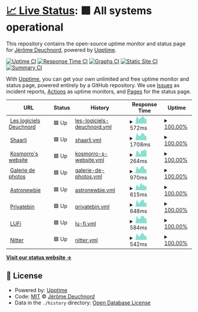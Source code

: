 # [📈 Live Status](https://status.deuchnord.fr): <!--live status--> **🟩 All systems operational**

This repository contains the open-source uptime monitor and status page for [Jérôme Deuchnord](https://deuchnord.fr), powered by [Upptime](https://github.com/upptime/upptime).

[![Uptime CI](https://github.com/Deuchnord/uptime/workflows/Uptime%20CI/badge.svg)](https://github.com/Deuchnord/uptime/actions?query=workflow%3A%22Uptime+CI%22)
[![Response Time CI](https://github.com/Deuchnord/uptime/workflows/Response%20Time%20CI/badge.svg)](https://github.com/Deuchnord/uptime/actions?query=workflow%3A%22Response+Time+CI%22)
[![Graphs CI](https://github.com/Deuchnord/uptime/workflows/Graphs%20CI/badge.svg)](https://github.com/Deuchnord/uptime/actions?query=workflow%3A%22Graphs+CI%22)
[![Static Site CI](https://github.com/Deuchnord/uptime/workflows/Static%20Site%20CI/badge.svg)](https://github.com/Deuchnord/uptime/actions?query=workflow%3A%22Static+Site+CI%22)
[![Summary CI](https://github.com/Deuchnord/uptime/workflows/Summary%20CI/badge.svg)](https://github.com/Deuchnord/uptime/actions?query=workflow%3A%22Summary+CI%22)

With [Upptime](https://upptime.js.org), you can get your own unlimited and free uptime monitor and status page, powered entirely by a GitHub repository. We use [Issues](https://github.com/Deuchnord/uptime/issues) as incident reports, [Actions](https://github.com/Deuchnord/uptime/actions) as uptime monitors, and [Pages](https://status.deuchnord.fr) for the status page.

<!--start: status pages-->
<!-- This summary is generated by Upptime (https://github.com/upptime/upptime) -->
<!-- Do not edit this manually, your changes will be overwritten -->
<!-- prettier-ignore -->
| URL | Status | History | Response Time | Uptime |
| --- | ------ | ------- | ------------- | ------ |
| <img alt="" src="https://favicons.githubusercontent.com/deuchnord.fr" height="13"> [Les logiciels Deuchnord](https://deuchnord.fr) | 🟩 Up | [les-logiciels-deuchnord.yml](https://github.com/Deuchnord/uptime/commits/HEAD/history/les-logiciels-deuchnord.yml) | <details><summary><img alt="Response time graph" src="./graphs/les-logiciels-deuchnord/response-time-week.png" height="20"> 572ms</summary><br><a href="https://status.deuchnord.fr/history/les-logiciels-deuchnord"><img alt="Response time 984" src="https://img.shields.io/endpoint?url=https%3A%2F%2Fraw.githubusercontent.com%2FDeuchnord%2Fuptime%2FHEAD%2Fapi%2Fles-logiciels-deuchnord%2Fresponse-time.json"></a><br><a href="https://status.deuchnord.fr/history/les-logiciels-deuchnord"><img alt="24-hour response time 489" src="https://img.shields.io/endpoint?url=https%3A%2F%2Fraw.githubusercontent.com%2FDeuchnord%2Fuptime%2FHEAD%2Fapi%2Fles-logiciels-deuchnord%2Fresponse-time-day.json"></a><br><a href="https://status.deuchnord.fr/history/les-logiciels-deuchnord"><img alt="7-day response time 572" src="https://img.shields.io/endpoint?url=https%3A%2F%2Fraw.githubusercontent.com%2FDeuchnord%2Fuptime%2FHEAD%2Fapi%2Fles-logiciels-deuchnord%2Fresponse-time-week.json"></a><br><a href="https://status.deuchnord.fr/history/les-logiciels-deuchnord"><img alt="30-day response time 559" src="https://img.shields.io/endpoint?url=https%3A%2F%2Fraw.githubusercontent.com%2FDeuchnord%2Fuptime%2FHEAD%2Fapi%2Fles-logiciels-deuchnord%2Fresponse-time-month.json"></a><br><a href="https://status.deuchnord.fr/history/les-logiciels-deuchnord"><img alt="1-year response time 984" src="https://img.shields.io/endpoint?url=https%3A%2F%2Fraw.githubusercontent.com%2FDeuchnord%2Fuptime%2FHEAD%2Fapi%2Fles-logiciels-deuchnord%2Fresponse-time-year.json"></a></details> | <details><summary><a href="https://status.deuchnord.fr/history/les-logiciels-deuchnord">100.00%</a></summary><a href="https://status.deuchnord.fr/history/les-logiciels-deuchnord"><img alt="All-time uptime 99.96%" src="https://img.shields.io/endpoint?url=https%3A%2F%2Fraw.githubusercontent.com%2FDeuchnord%2Fuptime%2FHEAD%2Fapi%2Fles-logiciels-deuchnord%2Fuptime.json"></a><br><a href="https://status.deuchnord.fr/history/les-logiciels-deuchnord"><img alt="24-hour uptime 100.00%" src="https://img.shields.io/endpoint?url=https%3A%2F%2Fraw.githubusercontent.com%2FDeuchnord%2Fuptime%2FHEAD%2Fapi%2Fles-logiciels-deuchnord%2Fuptime-day.json"></a><br><a href="https://status.deuchnord.fr/history/les-logiciels-deuchnord"><img alt="7-day uptime 100.00%" src="https://img.shields.io/endpoint?url=https%3A%2F%2Fraw.githubusercontent.com%2FDeuchnord%2Fuptime%2FHEAD%2Fapi%2Fles-logiciels-deuchnord%2Fuptime-week.json"></a><br><a href="https://status.deuchnord.fr/history/les-logiciels-deuchnord"><img alt="30-day uptime 99.75%" src="https://img.shields.io/endpoint?url=https%3A%2F%2Fraw.githubusercontent.com%2FDeuchnord%2Fuptime%2FHEAD%2Fapi%2Fles-logiciels-deuchnord%2Fuptime-month.json"></a><br><a href="https://status.deuchnord.fr/history/les-logiciels-deuchnord"><img alt="1-year uptime 99.96%" src="https://img.shields.io/endpoint?url=https%3A%2F%2Fraw.githubusercontent.com%2FDeuchnord%2Fuptime%2FHEAD%2Fapi%2Fles-logiciels-deuchnord%2Fuptime-year.json"></a></details>
| <img alt="" src="https://favicons.githubusercontent.com/link.deuchnord.fr" height="13"> [Shaarli](https://link.deuchnord.fr) | 🟩 Up | [shaarli.yml](https://github.com/Deuchnord/uptime/commits/HEAD/history/shaarli.yml) | <details><summary><img alt="Response time graph" src="./graphs/shaarli/response-time-week.png" height="20"> 1708ms</summary><br><a href="https://status.deuchnord.fr/history/shaarli"><img alt="Response time 1580" src="https://img.shields.io/endpoint?url=https%3A%2F%2Fraw.githubusercontent.com%2FDeuchnord%2Fuptime%2FHEAD%2Fapi%2Fshaarli%2Fresponse-time.json"></a><br><a href="https://status.deuchnord.fr/history/shaarli"><img alt="24-hour response time 1535" src="https://img.shields.io/endpoint?url=https%3A%2F%2Fraw.githubusercontent.com%2FDeuchnord%2Fuptime%2FHEAD%2Fapi%2Fshaarli%2Fresponse-time-day.json"></a><br><a href="https://status.deuchnord.fr/history/shaarli"><img alt="7-day response time 1708" src="https://img.shields.io/endpoint?url=https%3A%2F%2Fraw.githubusercontent.com%2FDeuchnord%2Fuptime%2FHEAD%2Fapi%2Fshaarli%2Fresponse-time-week.json"></a><br><a href="https://status.deuchnord.fr/history/shaarli"><img alt="30-day response time 1652" src="https://img.shields.io/endpoint?url=https%3A%2F%2Fraw.githubusercontent.com%2FDeuchnord%2Fuptime%2FHEAD%2Fapi%2Fshaarli%2Fresponse-time-month.json"></a><br><a href="https://status.deuchnord.fr/history/shaarli"><img alt="1-year response time 1580" src="https://img.shields.io/endpoint?url=https%3A%2F%2Fraw.githubusercontent.com%2FDeuchnord%2Fuptime%2FHEAD%2Fapi%2Fshaarli%2Fresponse-time-year.json"></a></details> | <details><summary><a href="https://status.deuchnord.fr/history/shaarli">100.00%</a></summary><a href="https://status.deuchnord.fr/history/shaarli"><img alt="All-time uptime 99.96%" src="https://img.shields.io/endpoint?url=https%3A%2F%2Fraw.githubusercontent.com%2FDeuchnord%2Fuptime%2FHEAD%2Fapi%2Fshaarli%2Fuptime.json"></a><br><a href="https://status.deuchnord.fr/history/shaarli"><img alt="24-hour uptime 100.00%" src="https://img.shields.io/endpoint?url=https%3A%2F%2Fraw.githubusercontent.com%2FDeuchnord%2Fuptime%2FHEAD%2Fapi%2Fshaarli%2Fuptime-day.json"></a><br><a href="https://status.deuchnord.fr/history/shaarli"><img alt="7-day uptime 100.00%" src="https://img.shields.io/endpoint?url=https%3A%2F%2Fraw.githubusercontent.com%2FDeuchnord%2Fuptime%2FHEAD%2Fapi%2Fshaarli%2Fuptime-week.json"></a><br><a href="https://status.deuchnord.fr/history/shaarli"><img alt="30-day uptime 99.75%" src="https://img.shields.io/endpoint?url=https%3A%2F%2Fraw.githubusercontent.com%2FDeuchnord%2Fuptime%2FHEAD%2Fapi%2Fshaarli%2Fuptime-month.json"></a><br><a href="https://status.deuchnord.fr/history/shaarli"><img alt="1-year uptime 99.96%" src="https://img.shields.io/endpoint?url=https%3A%2F%2Fraw.githubusercontent.com%2FDeuchnord%2Fuptime%2FHEAD%2Fapi%2Fshaarli%2Fuptime-year.json"></a></details>
| <img alt="" src="https://favicons.githubusercontent.com/kosmorro.space" height="13"> [Kosmorro's website](https://kosmorro.space) | 🟩 Up | [kosmorro-s-website.yml](https://github.com/Deuchnord/uptime/commits/HEAD/history/kosmorro-s-website.yml) | <details><summary><img alt="Response time graph" src="./graphs/kosmorro-s-website/response-time-week.png" height="20"> 264ms</summary><br><a href="https://status.deuchnord.fr/history/kosmorro-s-website"><img alt="Response time 272" src="https://img.shields.io/endpoint?url=https%3A%2F%2Fraw.githubusercontent.com%2FDeuchnord%2Fuptime%2FHEAD%2Fapi%2Fkosmorro-s-website%2Fresponse-time.json"></a><br><a href="https://status.deuchnord.fr/history/kosmorro-s-website"><img alt="24-hour response time 143" src="https://img.shields.io/endpoint?url=https%3A%2F%2Fraw.githubusercontent.com%2FDeuchnord%2Fuptime%2FHEAD%2Fapi%2Fkosmorro-s-website%2Fresponse-time-day.json"></a><br><a href="https://status.deuchnord.fr/history/kosmorro-s-website"><img alt="7-day response time 264" src="https://img.shields.io/endpoint?url=https%3A%2F%2Fraw.githubusercontent.com%2FDeuchnord%2Fuptime%2FHEAD%2Fapi%2Fkosmorro-s-website%2Fresponse-time-week.json"></a><br><a href="https://status.deuchnord.fr/history/kosmorro-s-website"><img alt="30-day response time 311" src="https://img.shields.io/endpoint?url=https%3A%2F%2Fraw.githubusercontent.com%2FDeuchnord%2Fuptime%2FHEAD%2Fapi%2Fkosmorro-s-website%2Fresponse-time-month.json"></a><br><a href="https://status.deuchnord.fr/history/kosmorro-s-website"><img alt="1-year response time 272" src="https://img.shields.io/endpoint?url=https%3A%2F%2Fraw.githubusercontent.com%2FDeuchnord%2Fuptime%2FHEAD%2Fapi%2Fkosmorro-s-website%2Fresponse-time-year.json"></a></details> | <details><summary><a href="https://status.deuchnord.fr/history/kosmorro-s-website">100.00%</a></summary><a href="https://status.deuchnord.fr/history/kosmorro-s-website"><img alt="All-time uptime 99.98%" src="https://img.shields.io/endpoint?url=https%3A%2F%2Fraw.githubusercontent.com%2FDeuchnord%2Fuptime%2FHEAD%2Fapi%2Fkosmorro-s-website%2Fuptime.json"></a><br><a href="https://status.deuchnord.fr/history/kosmorro-s-website"><img alt="24-hour uptime 100.00%" src="https://img.shields.io/endpoint?url=https%3A%2F%2Fraw.githubusercontent.com%2FDeuchnord%2Fuptime%2FHEAD%2Fapi%2Fkosmorro-s-website%2Fuptime-day.json"></a><br><a href="https://status.deuchnord.fr/history/kosmorro-s-website"><img alt="7-day uptime 100.00%" src="https://img.shields.io/endpoint?url=https%3A%2F%2Fraw.githubusercontent.com%2FDeuchnord%2Fuptime%2FHEAD%2Fapi%2Fkosmorro-s-website%2Fuptime-week.json"></a><br><a href="https://status.deuchnord.fr/history/kosmorro-s-website"><img alt="30-day uptime 99.91%" src="https://img.shields.io/endpoint?url=https%3A%2F%2Fraw.githubusercontent.com%2FDeuchnord%2Fuptime%2FHEAD%2Fapi%2Fkosmorro-s-website%2Fuptime-month.json"></a><br><a href="https://status.deuchnord.fr/history/kosmorro-s-website"><img alt="1-year uptime 99.98%" src="https://img.shields.io/endpoint?url=https%3A%2F%2Fraw.githubusercontent.com%2FDeuchnord%2Fuptime%2FHEAD%2Fapi%2Fkosmorro-s-website%2Fuptime-year.json"></a></details>
| <img alt="" src="https://favicons.githubusercontent.com/pix.deuchnord.fr" height="13"> [Galerie de photos](https://pix.deuchnord.fr) | 🟩 Up | [galerie-de-photos.yml](https://github.com/Deuchnord/uptime/commits/HEAD/history/galerie-de-photos.yml) | <details><summary><img alt="Response time graph" src="./graphs/galerie-de-photos/response-time-week.png" height="20"> 970ms</summary><br><a href="https://status.deuchnord.fr/history/galerie-de-photos"><img alt="Response time 919" src="https://img.shields.io/endpoint?url=https%3A%2F%2Fraw.githubusercontent.com%2FDeuchnord%2Fuptime%2FHEAD%2Fapi%2Fgalerie-de-photos%2Fresponse-time.json"></a><br><a href="https://status.deuchnord.fr/history/galerie-de-photos"><img alt="24-hour response time 898" src="https://img.shields.io/endpoint?url=https%3A%2F%2Fraw.githubusercontent.com%2FDeuchnord%2Fuptime%2FHEAD%2Fapi%2Fgalerie-de-photos%2Fresponse-time-day.json"></a><br><a href="https://status.deuchnord.fr/history/galerie-de-photos"><img alt="7-day response time 970" src="https://img.shields.io/endpoint?url=https%3A%2F%2Fraw.githubusercontent.com%2FDeuchnord%2Fuptime%2FHEAD%2Fapi%2Fgalerie-de-photos%2Fresponse-time-week.json"></a><br><a href="https://status.deuchnord.fr/history/galerie-de-photos"><img alt="30-day response time 938" src="https://img.shields.io/endpoint?url=https%3A%2F%2Fraw.githubusercontent.com%2FDeuchnord%2Fuptime%2FHEAD%2Fapi%2Fgalerie-de-photos%2Fresponse-time-month.json"></a><br><a href="https://status.deuchnord.fr/history/galerie-de-photos"><img alt="1-year response time 919" src="https://img.shields.io/endpoint?url=https%3A%2F%2Fraw.githubusercontent.com%2FDeuchnord%2Fuptime%2FHEAD%2Fapi%2Fgalerie-de-photos%2Fresponse-time-year.json"></a></details> | <details><summary><a href="https://status.deuchnord.fr/history/galerie-de-photos">100.00%</a></summary><a href="https://status.deuchnord.fr/history/galerie-de-photos"><img alt="All-time uptime 99.96%" src="https://img.shields.io/endpoint?url=https%3A%2F%2Fraw.githubusercontent.com%2FDeuchnord%2Fuptime%2FHEAD%2Fapi%2Fgalerie-de-photos%2Fuptime.json"></a><br><a href="https://status.deuchnord.fr/history/galerie-de-photos"><img alt="24-hour uptime 100.00%" src="https://img.shields.io/endpoint?url=https%3A%2F%2Fraw.githubusercontent.com%2FDeuchnord%2Fuptime%2FHEAD%2Fapi%2Fgalerie-de-photos%2Fuptime-day.json"></a><br><a href="https://status.deuchnord.fr/history/galerie-de-photos"><img alt="7-day uptime 100.00%" src="https://img.shields.io/endpoint?url=https%3A%2F%2Fraw.githubusercontent.com%2FDeuchnord%2Fuptime%2FHEAD%2Fapi%2Fgalerie-de-photos%2Fuptime-week.json"></a><br><a href="https://status.deuchnord.fr/history/galerie-de-photos"><img alt="30-day uptime 99.75%" src="https://img.shields.io/endpoint?url=https%3A%2F%2Fraw.githubusercontent.com%2FDeuchnord%2Fuptime%2FHEAD%2Fapi%2Fgalerie-de-photos%2Fuptime-month.json"></a><br><a href="https://status.deuchnord.fr/history/galerie-de-photos"><img alt="1-year uptime 99.96%" src="https://img.shields.io/endpoint?url=https%3A%2F%2Fraw.githubusercontent.com%2FDeuchnord%2Fuptime%2FHEAD%2Fapi%2Fgalerie-de-photos%2Fuptime-year.json"></a></details>
| <img alt="" src="https://favicons.githubusercontent.com/astronewbie.space" height="13"> [Astronewbie](https://astronewbie.space) | 🟩 Up | [astronewbie.yml](https://github.com/Deuchnord/uptime/commits/HEAD/history/astronewbie.yml) | <details><summary><img alt="Response time graph" src="./graphs/astronewbie/response-time-week.png" height="20"> 615ms</summary><br><a href="https://status.deuchnord.fr/history/astronewbie"><img alt="Response time 594" src="https://img.shields.io/endpoint?url=https%3A%2F%2Fraw.githubusercontent.com%2FDeuchnord%2Fuptime%2FHEAD%2Fapi%2Fastronewbie%2Fresponse-time.json"></a><br><a href="https://status.deuchnord.fr/history/astronewbie"><img alt="24-hour response time 516" src="https://img.shields.io/endpoint?url=https%3A%2F%2Fraw.githubusercontent.com%2FDeuchnord%2Fuptime%2FHEAD%2Fapi%2Fastronewbie%2Fresponse-time-day.json"></a><br><a href="https://status.deuchnord.fr/history/astronewbie"><img alt="7-day response time 615" src="https://img.shields.io/endpoint?url=https%3A%2F%2Fraw.githubusercontent.com%2FDeuchnord%2Fuptime%2FHEAD%2Fapi%2Fastronewbie%2Fresponse-time-week.json"></a><br><a href="https://status.deuchnord.fr/history/astronewbie"><img alt="30-day response time 609" src="https://img.shields.io/endpoint?url=https%3A%2F%2Fraw.githubusercontent.com%2FDeuchnord%2Fuptime%2FHEAD%2Fapi%2Fastronewbie%2Fresponse-time-month.json"></a><br><a href="https://status.deuchnord.fr/history/astronewbie"><img alt="1-year response time 594" src="https://img.shields.io/endpoint?url=https%3A%2F%2Fraw.githubusercontent.com%2FDeuchnord%2Fuptime%2FHEAD%2Fapi%2Fastronewbie%2Fresponse-time-year.json"></a></details> | <details><summary><a href="https://status.deuchnord.fr/history/astronewbie">100.00%</a></summary><a href="https://status.deuchnord.fr/history/astronewbie"><img alt="All-time uptime 99.98%" src="https://img.shields.io/endpoint?url=https%3A%2F%2Fraw.githubusercontent.com%2FDeuchnord%2Fuptime%2FHEAD%2Fapi%2Fastronewbie%2Fuptime.json"></a><br><a href="https://status.deuchnord.fr/history/astronewbie"><img alt="24-hour uptime 100.00%" src="https://img.shields.io/endpoint?url=https%3A%2F%2Fraw.githubusercontent.com%2FDeuchnord%2Fuptime%2FHEAD%2Fapi%2Fastronewbie%2Fuptime-day.json"></a><br><a href="https://status.deuchnord.fr/history/astronewbie"><img alt="7-day uptime 100.00%" src="https://img.shields.io/endpoint?url=https%3A%2F%2Fraw.githubusercontent.com%2FDeuchnord%2Fuptime%2FHEAD%2Fapi%2Fastronewbie%2Fuptime-week.json"></a><br><a href="https://status.deuchnord.fr/history/astronewbie"><img alt="30-day uptime 99.86%" src="https://img.shields.io/endpoint?url=https%3A%2F%2Fraw.githubusercontent.com%2FDeuchnord%2Fuptime%2FHEAD%2Fapi%2Fastronewbie%2Fuptime-month.json"></a><br><a href="https://status.deuchnord.fr/history/astronewbie"><img alt="1-year uptime 99.98%" src="https://img.shields.io/endpoint?url=https%3A%2F%2Fraw.githubusercontent.com%2FDeuchnord%2Fuptime%2FHEAD%2Fapi%2Fastronewbie%2Fuptime-year.json"></a></details>
| <img alt="" src="https://favicons.githubusercontent.com/paste.deuchnord.fr" height="13"> [Privatebin](https://paste.deuchnord.fr) | 🟩 Up | [privatebin.yml](https://github.com/Deuchnord/uptime/commits/HEAD/history/privatebin.yml) | <details><summary><img alt="Response time graph" src="./graphs/privatebin/response-time-week.png" height="20"> 648ms</summary><br><a href="https://status.deuchnord.fr/history/privatebin"><img alt="Response time 625" src="https://img.shields.io/endpoint?url=https%3A%2F%2Fraw.githubusercontent.com%2FDeuchnord%2Fuptime%2FHEAD%2Fapi%2Fprivatebin%2Fresponse-time.json"></a><br><a href="https://status.deuchnord.fr/history/privatebin"><img alt="24-hour response time 587" src="https://img.shields.io/endpoint?url=https%3A%2F%2Fraw.githubusercontent.com%2FDeuchnord%2Fuptime%2FHEAD%2Fapi%2Fprivatebin%2Fresponse-time-day.json"></a><br><a href="https://status.deuchnord.fr/history/privatebin"><img alt="7-day response time 648" src="https://img.shields.io/endpoint?url=https%3A%2F%2Fraw.githubusercontent.com%2FDeuchnord%2Fuptime%2FHEAD%2Fapi%2Fprivatebin%2Fresponse-time-week.json"></a><br><a href="https://status.deuchnord.fr/history/privatebin"><img alt="30-day response time 636" src="https://img.shields.io/endpoint?url=https%3A%2F%2Fraw.githubusercontent.com%2FDeuchnord%2Fuptime%2FHEAD%2Fapi%2Fprivatebin%2Fresponse-time-month.json"></a><br><a href="https://status.deuchnord.fr/history/privatebin"><img alt="1-year response time 625" src="https://img.shields.io/endpoint?url=https%3A%2F%2Fraw.githubusercontent.com%2FDeuchnord%2Fuptime%2FHEAD%2Fapi%2Fprivatebin%2Fresponse-time-year.json"></a></details> | <details><summary><a href="https://status.deuchnord.fr/history/privatebin">100.00%</a></summary><a href="https://status.deuchnord.fr/history/privatebin"><img alt="All-time uptime 99.97%" src="https://img.shields.io/endpoint?url=https%3A%2F%2Fraw.githubusercontent.com%2FDeuchnord%2Fuptime%2FHEAD%2Fapi%2Fprivatebin%2Fuptime.json"></a><br><a href="https://status.deuchnord.fr/history/privatebin"><img alt="24-hour uptime 100.00%" src="https://img.shields.io/endpoint?url=https%3A%2F%2Fraw.githubusercontent.com%2FDeuchnord%2Fuptime%2FHEAD%2Fapi%2Fprivatebin%2Fuptime-day.json"></a><br><a href="https://status.deuchnord.fr/history/privatebin"><img alt="7-day uptime 100.00%" src="https://img.shields.io/endpoint?url=https%3A%2F%2Fraw.githubusercontent.com%2FDeuchnord%2Fuptime%2FHEAD%2Fapi%2Fprivatebin%2Fuptime-week.json"></a><br><a href="https://status.deuchnord.fr/history/privatebin"><img alt="30-day uptime 99.79%" src="https://img.shields.io/endpoint?url=https%3A%2F%2Fraw.githubusercontent.com%2FDeuchnord%2Fuptime%2FHEAD%2Fapi%2Fprivatebin%2Fuptime-month.json"></a><br><a href="https://status.deuchnord.fr/history/privatebin"><img alt="1-year uptime 99.97%" src="https://img.shields.io/endpoint?url=https%3A%2F%2Fraw.githubusercontent.com%2FDeuchnord%2Fuptime%2FHEAD%2Fapi%2Fprivatebin%2Fuptime-year.json"></a></details>
| <img alt="" src="https://favicons.githubusercontent.com/drop.deuchnord.fr" height="13"> [LUFi](https://drop.deuchnord.fr) | 🟩 Up | [lu-fi.yml](https://github.com/Deuchnord/uptime/commits/HEAD/history/lu-fi.yml) | <details><summary><img alt="Response time graph" src="./graphs/lu-fi/response-time-week.png" height="20"> 584ms</summary><br><a href="https://status.deuchnord.fr/history/lu-fi"><img alt="Response time 538" src="https://img.shields.io/endpoint?url=https%3A%2F%2Fraw.githubusercontent.com%2FDeuchnord%2Fuptime%2FHEAD%2Fapi%2Flu-fi%2Fresponse-time.json"></a><br><a href="https://status.deuchnord.fr/history/lu-fi"><img alt="24-hour response time 473" src="https://img.shields.io/endpoint?url=https%3A%2F%2Fraw.githubusercontent.com%2FDeuchnord%2Fuptime%2FHEAD%2Fapi%2Flu-fi%2Fresponse-time-day.json"></a><br><a href="https://status.deuchnord.fr/history/lu-fi"><img alt="7-day response time 584" src="https://img.shields.io/endpoint?url=https%3A%2F%2Fraw.githubusercontent.com%2FDeuchnord%2Fuptime%2FHEAD%2Fapi%2Flu-fi%2Fresponse-time-week.json"></a><br><a href="https://status.deuchnord.fr/history/lu-fi"><img alt="30-day response time 578" src="https://img.shields.io/endpoint?url=https%3A%2F%2Fraw.githubusercontent.com%2FDeuchnord%2Fuptime%2FHEAD%2Fapi%2Flu-fi%2Fresponse-time-month.json"></a><br><a href="https://status.deuchnord.fr/history/lu-fi"><img alt="1-year response time 538" src="https://img.shields.io/endpoint?url=https%3A%2F%2Fraw.githubusercontent.com%2FDeuchnord%2Fuptime%2FHEAD%2Fapi%2Flu-fi%2Fresponse-time-year.json"></a></details> | <details><summary><a href="https://status.deuchnord.fr/history/lu-fi">100.00%</a></summary><a href="https://status.deuchnord.fr/history/lu-fi"><img alt="All-time uptime 99.97%" src="https://img.shields.io/endpoint?url=https%3A%2F%2Fraw.githubusercontent.com%2FDeuchnord%2Fuptime%2FHEAD%2Fapi%2Flu-fi%2Fuptime.json"></a><br><a href="https://status.deuchnord.fr/history/lu-fi"><img alt="24-hour uptime 100.00%" src="https://img.shields.io/endpoint?url=https%3A%2F%2Fraw.githubusercontent.com%2FDeuchnord%2Fuptime%2FHEAD%2Fapi%2Flu-fi%2Fuptime-day.json"></a><br><a href="https://status.deuchnord.fr/history/lu-fi"><img alt="7-day uptime 100.00%" src="https://img.shields.io/endpoint?url=https%3A%2F%2Fraw.githubusercontent.com%2FDeuchnord%2Fuptime%2FHEAD%2Fapi%2Flu-fi%2Fuptime-week.json"></a><br><a href="https://status.deuchnord.fr/history/lu-fi"><img alt="30-day uptime 99.79%" src="https://img.shields.io/endpoint?url=https%3A%2F%2Fraw.githubusercontent.com%2FDeuchnord%2Fuptime%2FHEAD%2Fapi%2Flu-fi%2Fuptime-month.json"></a><br><a href="https://status.deuchnord.fr/history/lu-fi"><img alt="1-year uptime 99.97%" src="https://img.shields.io/endpoint?url=https%3A%2F%2Fraw.githubusercontent.com%2FDeuchnord%2Fuptime%2FHEAD%2Fapi%2Flu-fi%2Fuptime-year.json"></a></details>
| <img alt="" src="https://favicons.githubusercontent.com/nit.deuchnord.fr" height="13"> [Nitter](https://nit.deuchnord.fr) | 🟩 Up | [nitter.yml](https://github.com/Deuchnord/uptime/commits/HEAD/history/nitter.yml) | <details><summary><img alt="Response time graph" src="./graphs/nitter/response-time-week.png" height="20"> 542ms</summary><br><a href="https://status.deuchnord.fr/history/nitter"><img alt="Response time 482" src="https://img.shields.io/endpoint?url=https%3A%2F%2Fraw.githubusercontent.com%2FDeuchnord%2Fuptime%2FHEAD%2Fapi%2Fnitter%2Fresponse-time.json"></a><br><a href="https://status.deuchnord.fr/history/nitter"><img alt="24-hour response time 432" src="https://img.shields.io/endpoint?url=https%3A%2F%2Fraw.githubusercontent.com%2FDeuchnord%2Fuptime%2FHEAD%2Fapi%2Fnitter%2Fresponse-time-day.json"></a><br><a href="https://status.deuchnord.fr/history/nitter"><img alt="7-day response time 542" src="https://img.shields.io/endpoint?url=https%3A%2F%2Fraw.githubusercontent.com%2FDeuchnord%2Fuptime%2FHEAD%2Fapi%2Fnitter%2Fresponse-time-week.json"></a><br><a href="https://status.deuchnord.fr/history/nitter"><img alt="30-day response time 569" src="https://img.shields.io/endpoint?url=https%3A%2F%2Fraw.githubusercontent.com%2FDeuchnord%2Fuptime%2FHEAD%2Fapi%2Fnitter%2Fresponse-time-month.json"></a><br><a href="https://status.deuchnord.fr/history/nitter"><img alt="1-year response time 482" src="https://img.shields.io/endpoint?url=https%3A%2F%2Fraw.githubusercontent.com%2FDeuchnord%2Fuptime%2FHEAD%2Fapi%2Fnitter%2Fresponse-time-year.json"></a></details> | <details><summary><a href="https://status.deuchnord.fr/history/nitter">100.00%</a></summary><a href="https://status.deuchnord.fr/history/nitter"><img alt="All-time uptime 99.96%" src="https://img.shields.io/endpoint?url=https%3A%2F%2Fraw.githubusercontent.com%2FDeuchnord%2Fuptime%2FHEAD%2Fapi%2Fnitter%2Fuptime.json"></a><br><a href="https://status.deuchnord.fr/history/nitter"><img alt="24-hour uptime 100.00%" src="https://img.shields.io/endpoint?url=https%3A%2F%2Fraw.githubusercontent.com%2FDeuchnord%2Fuptime%2FHEAD%2Fapi%2Fnitter%2Fuptime-day.json"></a><br><a href="https://status.deuchnord.fr/history/nitter"><img alt="7-day uptime 100.00%" src="https://img.shields.io/endpoint?url=https%3A%2F%2Fraw.githubusercontent.com%2FDeuchnord%2Fuptime%2FHEAD%2Fapi%2Fnitter%2Fuptime-week.json"></a><br><a href="https://status.deuchnord.fr/history/nitter"><img alt="30-day uptime 99.75%" src="https://img.shields.io/endpoint?url=https%3A%2F%2Fraw.githubusercontent.com%2FDeuchnord%2Fuptime%2FHEAD%2Fapi%2Fnitter%2Fuptime-month.json"></a><br><a href="https://status.deuchnord.fr/history/nitter"><img alt="1-year uptime 99.96%" src="https://img.shields.io/endpoint?url=https%3A%2F%2Fraw.githubusercontent.com%2FDeuchnord%2Fuptime%2FHEAD%2Fapi%2Fnitter%2Fuptime-year.json"></a></details>

<!--end: status pages-->

[**Visit our status website →**](https://status.deuchnord.fr)

## 📄 License

- Powered by: [Upptime](https://github.com/upptime/upptime)
- Code: [MIT](./LICENSE) © [Jérôme Deuchnord](https://deuchnord.fr)
- Data in the `./history` directory: [Open Database License](https://opendatacommons.org/licenses/odbl/1-0/)
